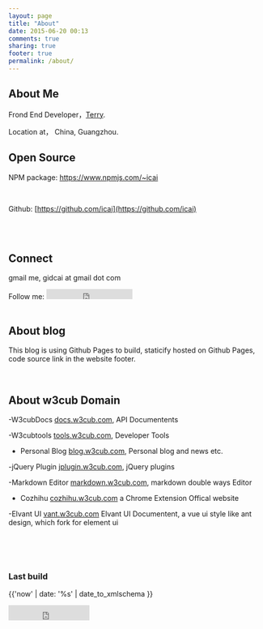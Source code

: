 ```yaml
---
layout: page
title: "About"
date: 2015-06-20 00:13
comments: true
sharing: true
footer: true
permalink: /about/
---
```

  



## About Me



Frond End Developer，[Terry](https://github.com/icai). 

Location at，<i class="fa fa-map-marker fa-lg"></i><span class="sr-only"></span> China, Guangzhou.






## Open Source


NPM package:  https://www.npmjs.com/~icai

<br>

Github:  [https://github.com/icai](https://github.com/icai)



<br>



<br>





## Connect

gmail me, gidcai at gmail dot com

 

<div>
Follow me: <iframe src="https://ghbtns.com/github-btn.html?user=icai&type=follow&count=true" frameborder="0" scrolling="0" width="170px" height="20px" class="ghbtn"></iframe>
</div>
<br>

## About blog

This blog is using Github Pages to build, staticify hosted on Github Pages, code source link in the website footer.

<br>

## About w3cub Domain


-W3cubDocs
<a href="https://docs.w3cub.com/" target="_blank">docs.w3cub.com</a>, API Documentents 

-W3cubtools
<a href="https://tools.w3cub.com/" target="_blank">tools.w3cub.com</a>, Developer Tools

- Personal Blog
<a href="https://blog.w3cub.com/" target="_blank">blog.w3cub.com</a>, Personal blog and news etc. 

-jQuery Plugin
<a href="http://jplugin.w3cub.com/" target="_blank">jplugin.w3cub.com</a>, jQuery plugins

-Markdown Editor
<a href="http://markdown.w3cub.com/" target="_blank">markdown.w3cub.com</a>, markdown double ways Editor   


- Cozhihu
<a href="http://cozhihu.w3cub.com/" target="_blank">cozhihu.w3cub.com</a> a Chrome Extension Offical website

-Elvant UI
<a href="https://vant.w3cub.com/" target="_blank">vant.w3cub.com</a> Elvant UI Documentent, a vue ui style like ant design, which fork for element ui   


<br>

<br>
<br>

### Last build

<span> {{'now' | date: '%s' | date_to_xmlschema }}</span> <br>

<iframe src="https://ghbtns.com/github-btn.html?user=icai&repo=icai.github.io&type=star&count=true" frameborder="0" scrolling="0" width="160px" height="30px" class="ghbtn"></iframe>

<br>


